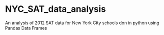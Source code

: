 # NYC_SAT_data_analysis
An analysis of 2012 SAT data for New York City schools don in python using Pandas Data Frames
